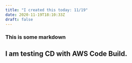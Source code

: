```yaml
---
title: "I created this today: 11/19"
date: 2020-11-19T18:10:33Z
draft: false
---
```


### This is some markdown

## I am testing CD with AWS Code Build.

